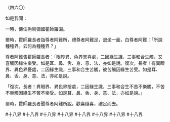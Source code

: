 （四六〇）

如是我聞：

一時，佛住拘睒彌國瞿師羅園。

爾時，瞿師羅長者詣尊者阿難所，禮尊者阿難足，退坐一面，白尊者阿難：「所說種種界。云何為種種界？」

尊者阿難告瞿師羅長者：「眼界異、色界異喜處，二因緣生識，三事和合生觸，又喜觸因緣生樂受。如是耳、鼻、舌、身、意、法，亦如是說。復次，長者！有異眼界、異色界憂處，二因緣生識，三事和合生苦觸，彼苦觸因緣生苦受。如是耳、鼻、舌、身、意、法，亦如是說。

「復次，長者！異眼界、異色界捨處，二因緣生識，三事和合生不苦不樂觸，不苦不樂觸因緣生不苦不樂受。如是耳、鼻、舌、身、意、法，亦如是說。」

爾時，瞿師羅長者聞尊者阿難所說，歡喜隨喜，禮足而去。





#十八界
#十八界
#十八界
#十八界
#十八界
#十八界
#十八界
#十八界
